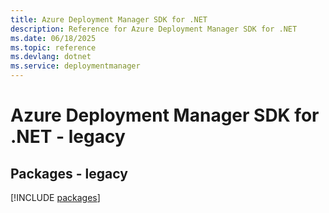 ```yaml
---
title: Azure Deployment Manager SDK for .NET
description: Reference for Azure Deployment Manager SDK for .NET
ms.date: 06/18/2025
ms.topic: reference
ms.devlang: dotnet
ms.service: deploymentmanager
---
```

# Azure Deployment Manager SDK for .NET - legacy
## Packages - legacy
[!INCLUDE [packages](deployment-manager-index.md)]